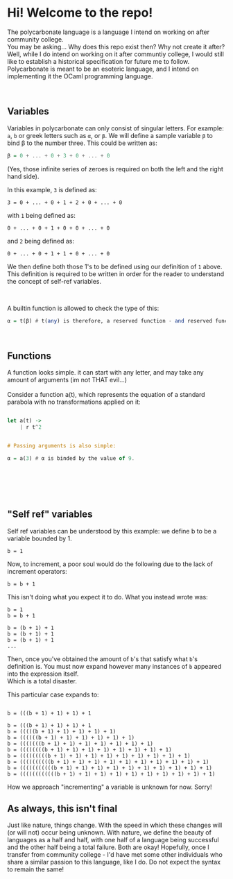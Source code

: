 # Hi! Welcome to the repo!<br>
The polycarbonate language is a language I intend on working on after community college.<br>
You may be asking... Why does this repo exist then? Why not create it after? Well, while I do intend on working on it
after communtiy college, I would still like to establish a historical specification for future me to follow. Polycarbonate is meant to be an esoteric language, and I intend on implementing it the OCaml programming language.

<br>

## Variables
Variables in polycarbonate can only consist of singular letters. For example: `a`, `b` or greek letters such as `α`, or `β`. We will define a sample variable `β` to bind β to the number three. This could be written as:
```hs
β = 0 + ... + 0 + 3 + 0 + ... + 0
```
(Yes, those infinite series of zeroes is required on both the left and the right hand side).

In this example, `3` is defined as:
```apl
3 = 0 + ... + 0 + 1 + 2 + 0 + ... + 0
```

with `1` being defined as:
```apl
0 + ... + 0 + 1 + 0 + 0 + ... + 0
```
and `2` being defined as:
```apl
0 + ... + 0 + 1 + 1 + 0 + ... + 0
```

We then define both those 1's to be defined using our definition of `1` above.
This definition is required to be written in order for the reader to understand the concept of self-ref variables.

<br>

A builtin function is allowed to check the type of this:<br>
```hs
α = t(β) # t(any) is therefore, a reserved function - and reserved functions cannot be overloaded or redfined. 
```


<br>

## Functions
A function looks simple. it can start with any letter, and may take any amount of arguments (im not THAT evil...)
<br>
<br>
Consider a function a(t), which represents the equation of a standard parabola with no transformations applied on it:
```hs

let a(t) ->
    | r t^2


# Passing arguments is also simple:

α = a(3) # α is binded by the value of 9.
```
<br>

<br><br>
## "Self ref" variables
Self ref variables can be understood by this example:
we define b to be a variable bounded by 1.
```apl
b = 1
```

Now, to increment, a poor soul would do the following due to the lack of increment operators:
```apl
b = b + 1
```

This isn't doing what you expect it to do. What you instead wrote was:
```apl
b = 1
b = b + 1

b = (b + 1) + 1
b = (b + 1) + 1
b = (b + 1) + 1
...
```

Then, once you've obtained the amount of `b`'s that satisfy what `b`'s definition is. You must now expand however many instances of `b` appeared into the expression itself.<br>
Which is a total disaster. 

This particular case expands to:
```apl

b = (((b + 1) + 1) + 1) + 1

b = (((b + 1) + 1) + 1) + 1
b = (((((b + 1) + 1) + 1) + 1) + 1)
b = ((((((b + 1) + 1) + 1) + 1) + 1) + 1)
b = (((((((b + 1) + 1) + 1) + 1) + 1) + 1) + 1)
b = ((((((((b + 1) + 1) + 1) + 1) + 1) + 1) + 1) + 1)
b = (((((((((b + 1) + 1) + 1) + 1) + 1) + 1) + 1) + 1) + 1)
b = ((((((((((b + 1) + 1) + 1) + 1) + 1) + 1) + 1) + 1) + 1) + 1)
b = (((((((((((b + 1) + 1) + 1) + 1) + 1) + 1) + 1) + 1) + 1) + 1)
b = ((((((((((((b + 1) + 1) + 1) + 1) + 1) + 1) + 1) + 1) + 1) + 1)
```

How we approach "incrementing" a variable is unknown for now. Sorry!
<br>

## As always, this isn't final
Just like nature, things change. With the speed in which these changes will (or will not) occur being unknown. With nature, we define the beauty of languages as a half and half, with one half of a language being successful and the other half being a total failure. Both are okay! Hopefully, once I transfer from community college - I'd have met some other individuals who share
a similar passion to this language, like I do. Do not expect the syntax to remain the same!
